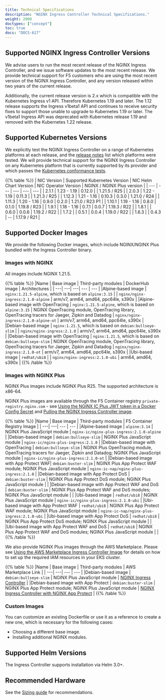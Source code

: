 ```yaml
---
title: Technical Specifications
description: "NGINX Ingress Controller Technical Specifications."
weight: 2000
doctypes: ["concept"]
toc: true
docs: "DOCS-617"
---
```



## Supported NGINX Ingress Controller Versions

We advise users to run the most recent release of the NGINX Ingress Controller, and we issue software updates to the most recent release. We provide technical support for F5 customers who are using the most recent version of the NGINX Ingress Controller, and any version released within two years of the current release.

Additionally, the current release version is 2.x which is compatible with the Kubernetes Ingress v1 API. Therefore Kubernetes 1.19 and later.
The 1.12 release supports the Ingress v1beta1 API and continues to receive security fixes to support those unable to upgrade to Kubernetes 1.19 or later. The v1beta1 Ingress API was deprecated with Kubernetes release 1.19 and removed with the Kubernetes 1.22 release.

## Supported Kubernetes Versions

We explicitly test the NGINX Ingress Controller on a range of Kubernetes platforms at each release, and the [release notes](/nginx-ingress-controller/releases) list which platforms were tested. We will provide technical support for the NGINX Ingress Controller on any Kubernetes platform that is currently supported by its provider and which passes the [Kubernetes conformance tests](https://www.cncf.io/certification/software-conformance/).

{{% table %}}
| NIC Version | Supported Kubernetes Version | NIC Helm Chart Version | NIC Operator Version | NGINX / NGINX Plus version |
| --- | --- | --- | --- | --- |
| 2.1.1 | 1.23 - 1.19 | 0.12.0 |  | 1.21.5 / R25 |
| 2.0.3 | 1.22 - 1.19 | 0.11.3 |  | 1.21.3 / R25 |
| 1.12.3 | 1.21 - 1.16 | 0.10.3 | 0.3.0 | 1.21.0 / R24 |
| 1.11.3 | 1.20 - 1.16 | 0.9.0 | 0.2.0 | 1.21.0 / R23 P1 |
| 1.10.1 | 1.19 - 1.16 | 0.8.0 | 0.1.0 | 1.19.8 / R23 |
| 1.9.1 | 1.18 - 1.16 | 0.7.1 | 0.0.7 | 1.19.3 / R22 |
| 1.8.1 |  | 0.6.0 | 0.0.6 | 1.19.2 / R22 |
| 1.7.2 |  | 0.5.1 | 0.0.4 | 1.19.0 / R22 |
| 1.6.3 |  | 0.4.3 | -- | 1.17.9 / R21 |

## Supported Docker Images

We provide the following Docker images, which include NGINX/NGINX Plus bundled with the Ingress Controller binary.

### Images with NGINX

All images include NGINX 1.21.5.

{{% table %}}
|Name | Base image | Third-party modules | DockerHub image | Architectures |
| ---| ---| ---| --- | --- |
|Alpine-based image | ``nginx:1.21.5-alpine``, which is based on ``alpine:3.15`` |  | ``nginx/nginx-ingress:2.1.0-alpine`` | arm/v7, arm64, amd64, ppc64le, s390x |
|Alpine-based image with OpenTracing | ``nginx:1.21.5-alpine``, which is based on ``alpine:3.15`` | NGINX OpenTracing module, OpenTracing library, OpenTracing tracers for Jaeger, Zipkin and Datadog | ``nginx/nginx-ingress:2.1.0-alpine-ot`` | arm/v7, arm64, amd64, ppc64le, s390x |
|Debian-based image | ``nginx:1.21.5``, which is based on ``debian:bullseye-slim`` |  | ``nginx/nginx-ingress:2.1.0`` | arm/v7, arm64, amd64, ppc64le, s390x |
|Debian-based image with OpenTracing | ``nginx:1.21.5``, which is based on ``debian:bullseye-slim`` | NGINX OpenTracing module, OpenTracing library, OpenTracing tracers for Jaeger, Zipkin and Datadog | ``nginx/nginx-ingress:2.1.0-ot`` | arm/v7, arm64, amd64, ppc64le, s390x |
|Ubi-based image | ``redhat/ubi8`` |  | ``nginx/nginx-ingress:2.1.0-ubi`` | arm64, amd64, s390x |
{{% /table %}}

### Images with NGINX Plus

NGINX Plus images include NGINX Plus R25.
The supported architecture is x86-64.

NGINX Plus images are available through the F5 Container registry `private-registry.nginx.com` - see [Using the NGINX IC Plus JWT token in a Docker Config Secret](/nginx-ingress-controller/installation/using-the-jwt-token-docker-secret) and [Pulling the NGINX Ingress Controller image](/nginx-ingress-controller/installation/pulling-ingress-controller-image).

{{% table %}}
|Name | Base image | Third-party modules | F5 Container Registry Image |
| ---| ---| --- | --- |
|Alpine-based image | ``alpine:3.14`` | NGINX Plus JavaScript module | `nginx-ic/nginx-plus-ingress:2.1.0-alpine` |
|Debian-based image | ``debian:bullseye-slim`` | NGINX Plus JavaScript module | `nginx-ic/nginx-plus-ingress:2.1.0` |
|Debian-based image with OpenTracing | ``debian:bullseye-slim`` | NGINX Plus OpenTracing module, OpenTracing tracers for Jaeger, Zipkin and Datadog; NGINX Plus JavaScript module | `nginx-ic/nginx-plus-ingress:2.1.0-ot` |
|Debian-based image with App Protect WAF|  ``debian:buster-slim`` | NGINX Plus App Protect WAF module; NGINX Plus JavaScript module | `nginx-ic-nap/nginx-plus-ingress:2.1.0` |
|Debian-based image with App Protect DoS | ``debian:buster-slim`` | NGINX Plus App Protect DoS module; NGINX Plus JavaScript module |  |
|Debian-based image with App Protect WAF and DoS | ``debian:buster-slim`` | NGINX Plus App Protect WAF and DoS modules; NGINX Plus JavaScript module | |
|Ubi-based image | ``redhat/ubi8`` | NGINX Plus JavaScript module | `nginx-ic/nginx-plus-ingress:2.1.0-ubi` |
|Ubi-based image with App Protect WAF | ``redhat/ubi8`` | NGINX Plus App Protect WAF module; NGINX Plus JavaScript module | `nginx-ic-nap/nginx-plus-ingress:2.1.0-ubi` |
|Ubi-based image with App Protect DoS | ``redhat/ubi8`` | NGINX Plus App Protect DoS module; NGINX Plus JavaScript module | |
|Ubi-based image with App Protect WAF and DoS | ``redhat/ubi8`` | NGINX Plus App Protect WAF and DoS modules; NGINX Plus JavaScript module |  |
{{% /table %}}

We also provide NGINX Plus images through the AWS Marketplace. Please see [Using the AWS Marketplace Ingress Controller Image](/nginx-ingress-controller/installation/using-aws-marketplace-image/) for details on how to set up the required IAM resources in your EKS cluster.

{{% table %}}
|Name | Base image | Third-party modules | AWS Marketplace Link |
| ---| ---| --- | --- |
|Debian-based image | ``debian:bullseye-slim`` | NGINX Plus JavaScript module | [NGINX Ingress Controller](https://aws.amazon.com/marketplace/pp/prodview-fx3faxl7zqeau) |
|Debian-based image with App Protect | ``debian:buster-slim`` | NGINX Plus App Protect module; NGINX Plus JavaScript module | [NGINX Ingress Controller with NGINX App Protect](https://aws.amazon.com/marketplace/pp/prodview-vnrnxbf6u3nra) |
{{% /table %}}

### Custom Images

You can customize an existing Dockerfile or use it as a reference to create a new one, which is necessary for the following cases:

* Choosing a different base image.
* Installing additional NGINX modules.

## Supported Helm Versions

The Ingress Controller supports installation via Helm 3.0+.

## Recommended Hardware

See the [Sizing guide](https://www.nginx.com/resources/datasheets/nginx-ingress-controller-kubernetes-sizing-guide/) for recommendations.
